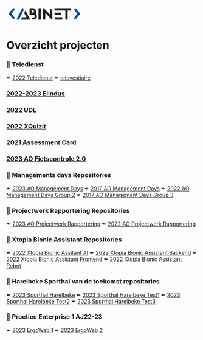 <img src="logo.png" width="200">

# Overzicht projecten                                                                         

### 📁 Teledienst
✒︎ [2022 Teledienst](https://github.com/AbinetVives/teledienst)
✒︎ [televestiaire](https://github.com/AbinetVives/televestiaire)
### [2022-2023 Elindus](https://github.com/AbinetVives/elindus)
### [2022 UDL](https://github.com/AbinetVives/udl)
### [2022 XQuizit](https://github.com/AbinetVives/xQuizIT)
### [2021 Assessment Card](https://github.com/AbinetVives/assessment-card)
### [2023 AO Fietscontrole 2.0](https://github.com/AbinetVives/2023AO-Fietscontrole2.0.git)
### 📁 Managements days Repositories </span>
✒︎ [2023 AO Management Days](https://github.com/AbinetVives/2023AO-ManagementDays.git)
✒︎ [2017 AO Management Days](https://github.com/AbinetVives/2017-management-days)
✒︎ [2022 AO Management Days Group 2](https://github.com/AbinetVives/2022-management-days-g2)
✒︎ [2017 AO Management Days Group 3](https://github.com/AbinetVives/2022-management-days-g3)
### 📁 Projectwerk Rapportering Repositories
✒︎ [2023 AO Projectwerk Rapportering](https://github.com/AbinetVives/2023AO-Projectwerk-Rapportering.git)
✒︎ [2022 AO Projectwerk Rapportering](https://github.com/AbinetVives/2022-Projectwerk-Rapportering.git)
### 📁 Xtopia Bionic Assistant Repositories
✒︎ [2022 Xtopia Bionic Assitant AI](https://github.com/AbinetVives/xtopia-bionic-assistant-ai)
✒︎ [2022 Xtopia Bionic Assistant Backend](https://github.com/AbinetVives/xtopia-bionic-assistant-backend)
✒︎ [2022 Xtopia Bionic Assistant Frontend](https://github.com/AbinetVives/xtopia-front-end)
✒︎ [2022 Xtopia Bionic Assistant Robot](https://github.com/AbinetVives/xtopia-bionic-assistant-robot)
### 📁 Harelbeke Sporthal van de toekomst repositories
✒︎ [2023 Sporthal Harelbeke](https://github.com/AbinetVives/2023-sporthal-harelbeke)
✒︎ [2023 Sporthal Harelbeke Test1](https://github.com/AbinetVives/2023-sporthal-harelbeke-test1)
✒︎ [2023 Sporthal Harelbeke Test2](https://github.com/AbinetVives/2023-sporthal-harelbeke-test2)
✒︎ [2023 Sporthal Harelbeke Test3](https://github.com/AbinetVives/2023-sporthal-harelbeke-test3)
### 📁 Practice Enterprise 1 AJ22-23
✒︎ [2023 ErgoWeb 1](https://github.com/AbinetVives/2023-ergo-web1)
✒︎ [2023 ErgoWeb 2](https://github.com/AbinetVives/2023-ergo-web2)
